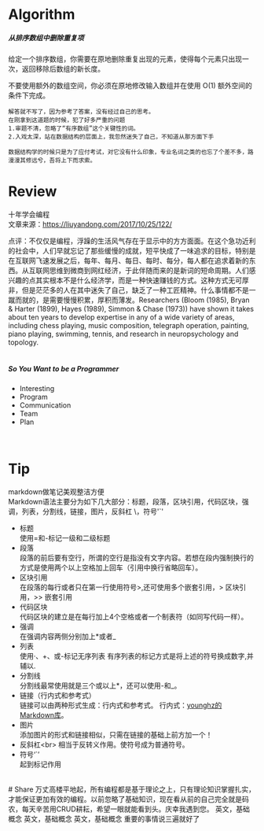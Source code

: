 # Algorithm
##### 从排序数组中删除重复项 <br>

给定一个排序数组，你需要在原地删除重复出现的元素，使得每个元素只出现一次，返回移除后数组的新长度。

不要使用额外的数组空间，你必须在原地修改输入数组并在使用 O(1) 额外空间的条件下完成。


```
解答就不写了，因为参考了答案，没有经过自己的思考。
在刚拿到这道题的时候，犯了好多严重的问题
1.审题不清，忽略了“有序数组”这个关键性的词。
2.入戏太深，站在数据结构的层面上，我忽然迷失了自己，不知道从那方面下手

数据结构学的时候只是为了应付考试，对它没有什么印象，专业名词之类的也忘了个差不多，路漫漫其修远兮，吾将上下而求索。
```

# Review

十年学会编程<br>
文章来源：https://liuyandong.com/2017/10/25/122/<br>

点评：不仅仅是编程，浮躁的生活风气存在于显示中的方方面面。在这个急功近利的社会中，人们早就忘记了那些缓慢的成就，短平快成了一味追求的目标，特别是在互联网飞速发展之后，每年、每月、每日、每时、每分，每人都在追求着新的东西。从互联网思维到微商到网红经济，于此伴随而来的是新词的短命周期。人们感兴趣的点其实根本不是什么经济学，而是一种快速赚钱的方式。这种方式无可厚非，但是茫茫多的人在其中迷失了自己，缺乏了一种工匠精神。什么事情都不是一蹴而就的，是需要慢慢积累，厚积而薄发。Researchers (Bloom (1985), Bryan & Harter (1899), Hayes (1989), Simmon & Chase (1973)) have shown it takes about ten years to develop expertise in any of a wide variety of areas, including chess playing, music composition, telegraph operation, painting, piano playing, swimming, tennis, and research in neuropsychology and topology. <br>
<br>
##### So You Want to be a Programmer<br>
- Interesting
- Program
- Communication
- Team
- Plan
<br>

# Tip
markdown做笔记美观整洁方便<br>
Markdown语法主要分为如下几大部分：标题，段落，区块引用，代码区块，强调，列表，分割线，链接，图片，反斜杠 \，符号'`'<br>
- 标题<br>
    使用=和-标记一级和二级标题
- 段落<br>
    段落的前后要有空行，所谓的空行是指没有文字内容。若想在段内强制换行的方式是使用两个以上空格加上回车（引用中换行省略回车）。
- 区块引用<br>
  在段落的每行或者只在第一行使用符号>,还可使用多个嵌套引用，> 区块引用，>> 嵌套引用
- 代码区块<br>
  代码区块的建立是在每行加上4个空格或者一个制表符（如同写代码一样）。
- 强调<br>
  在强调内容两侧分别加上*或者_
- 列表<br>
  使用·、+、或-标记无序列表
  有序列表的标记方式是将上述的符号换成数字,并辅以.
- 分割线<br>
  分割线最常使用就是三个或以上*，还可以使用-和_。
- 链接（行内式和参考式）<br>
  链接可以由两种形式生成：行内式和参考式。
  行内式：[younghz的Markdown库](https:://github.com/younghz/Markdown "Markdown")。
- 图片<br>
  添加图片的形式和链接相似，只需在链接的基础上前方加一个！
- 反斜杠\<br>
  相当于反转义作用。使符号成为普通符号。
- 符号‘`’<br>
  起到标记作用
<br>
# Share
万丈高楼平地起，所有编程都是基于理论之上，只有理论知识掌握扎实，才能保证更加有效的编程。以前忽略了基础知识，现在看从前的自己完全就是码农，每天辛苦用CRUD耕耘，希望一眼就能看到头。庆幸我遇到您。  
英文，基础概念  
英文，基础概念  
英文，基础概念  
重要的事情说三遍就好了
